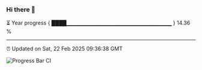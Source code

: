 ### Hi there 👋

⏳ Year progress { ████▁▁▁▁▁▁▁▁▁▁▁▁▁▁▁▁▁▁▁▁▁▁▁▁▁▁ } 14.36 %

---

⏰ Updated on Sat, 22 Feb 2025 09:36:38 GMT

![Progress Bar CI](https://github.com/IshwaranRudhara/GIT-ACTION/workflows/Progress%20Bar%20CI/badge.svg)
